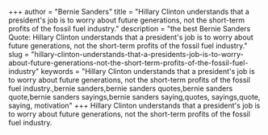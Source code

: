 +++
author = "Bernie Sanders"
title = "Hillary Clinton understands that a president's job is to worry about future generations, not the short-term profits of the fossil fuel industry."
description = "the best Bernie Sanders Quote: Hillary Clinton understands that a president's job is to worry about future generations, not the short-term profits of the fossil fuel industry."
slug = "hillary-clinton-understands-that-a-presidents-job-is-to-worry-about-future-generations-not-the-short-term-profits-of-the-fossil-fuel-industry"
keywords = "Hillary Clinton understands that a president's job is to worry about future generations, not the short-term profits of the fossil fuel industry.,bernie sanders,bernie sanders quotes,bernie sanders quote,bernie sanders sayings,bernie sanders saying,quotes, sayings,quote, saying, motivation"
+++
Hillary Clinton understands that a president's job is to worry about future generations, not the short-term profits of the fossil fuel industry.
